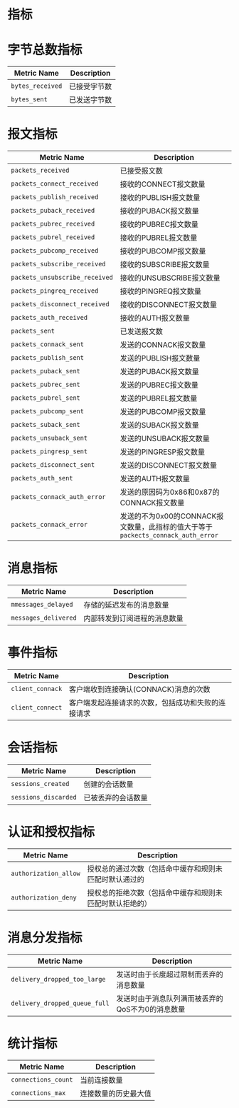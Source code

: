 # 指标

# 字节总数指标

| Metric Name      | Description |
|------------------|-------------|
| `bytes_received` | 已接受字节数      |
| `bytes_sent`     | 已发送字节数      |

# 报文指标

| Metric Name                    | Description                                                  |
|--------------------------------|--------------------------------------------------------------|
| `packets_received`             | 已接受报文数                                                       |
| `packets_connect_received`     | 接收的CONNECT报文数量                                               |
| `packets_publish_received`     | 接收的PUBLISH报文数量                                               |
| `packets_puback_received`      | 接收的PUBACK报文数量                                                |
| `packets_pubrec_received`      | 接收的PUBREC报文数量                                                |
| `packets_pubrel_received`      | 接收的PUBREL报文数量                                                |
| `packets_pubcomp_received`     | 接收的PUBCOMP报文数量                                               |
| `packets_subscribe_received`   | 接收的SUBSCRIBE报文数量                                             |
| `packets_unsubscribe_received` | 接收的UNSUBSCRIBE报文数量                                           |
| `packets_pingreq_received`     | 接收的PINGREQ报文数量                                               |
| `packets_disconnect_received`  | 接收的DISCONNECT报文数量                                            |
| `packets_auth_received`        | 接收的AUTH报文数量                                                  |
| `packets_sent`                 | 已发送报文数                                                       |
| `packets_connack_sent`         | 发送的CONNACK报文数量                                               |
| `packets_publish_sent`         | 发送的PUBLISH报文数量                                               |
| `packets_puback_sent`          | 发送的PUBACK报文数量                                                |
| `packets_pubrec_sent`          | 发送的PUBREC报文数量                                                |
| `packets_pubrel_sent`          | 发送的PUBREL报文数量                                                |
| `packets_pubcomp_sent`         | 发送的PUBCOMP报文数量                                               |
| `packets_suback_sent`          | 发送的SUBACK报文数量                                                |
| `packets_unsuback_sent`        | 发送的UNSUBACK报文数量                                              |
| `packets_pingresp_sent`        | 发送的PINGRESP报文数量                                              |
| `packets_disconnect_sent`      | 发送的DISCONNECT报文数量                                            |
| `packets_auth_sent`            | 发送的AUTH报文数量                                                  |
| `packets_connack_auth_error`   | 发送的原因码为0x86和0x87的CONNACK报文数量                                 |
| `packets_connack_error`        | 发送的不为0x00的CONNACK报文数量，此指标的值大于等于`packects_connack_auth_error` |


# 消息指标


| Metric Name          | Description    |
|----------------------|----------------|
| `mmessages_delayed`  | 存储的延迟发布的消息数量   |
| `messages_delivered` | 内部转发到订阅进程的消息数量 |

# 事件指标

| Metric Name      | Description               |
|------------------|---------------------------|
| `client_connack` | 客户端收到连接确认(CONNACK)消息的次数   |
| `client_connect` | 客户端发起连接请求的次数，包括成功和失败的连接请求 |


# 会话指标

| Metric Name          | Description |
|----------------------|-------------|
| `sessions_created`   | 创建的会话数量     |
| `sessions_discarded` | 已被丢弃的会话数量   |

# 认证和授权指标

| Metric Name           | Description                  |
|-----------------------|------------------------------|
| `authorization_allow` | 授权总的通过次数（包括命中缓存和规则未匹配时默认通过的  |
| `authorization_deny`  | 授权总的拒绝次数（包括命中缓存和规则未匹配时默认拒绝的） |

# 消息分发指标

| Metric Name                   | Description                |
|-------------------------------|----------------------------|
| `delivery_dropped_too_large`  | 发送时由于长度超过限制而丢弃的消息数量        |
| `delivery_dropped_queue_full` | 发送时由于消息队列满而被丢弃的QoS不为0的消息数量 |


# 统计指标

| Metric Name         | Description |
|---------------------|-------------|
| `connections_count` | 当前连接数量      |
| `connections_max`   | 连接数量的历史最大值  |

